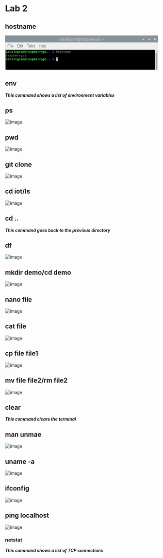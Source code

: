 # Lab 2

## hostname
![image](Images/Lab2/hostname.png)

## env
***This command shows a list of environment variables***

## ps

![image](../Images/Lab2/ps.png)

## pwd
![image](../Images/Lab2/pwd.png)

## git clone
![image](../Images/Lab2/git_clone.png)

## cd iot/ls
![image](../Images/Lab2/cd_iot_ls.png)

## cd ..

***This command goes back to the previous directory***

## df

![image](../Images/Lab2/df.png)

## mkdir demo/cd demo

![image](../Images/Lab2/mkdir.png)

## nano file

![image](../Images/Lab2/nano.png)

## cat file

![image](../Images/Lab2/cat.png)

## cp file file1

![image](../Images/Lab2/cp.png)

## mv file file2/rm file2

![image](../Images/Lab2/mv_rm.png)

## clear

***This command clears the terminal***

## man unmae

![image](../Images/Lab2/man.png)

## uname -a

![image](../Images/Lab2/uname_a.png)

## ifconfig

![image](../Images/Lab2/ifconfig.png)

## ping localhost

![image](../Images/Lab2/ping.png)

### netstat

***This command shows a list of TCP connections***
